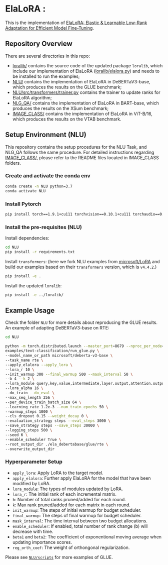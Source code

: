 # ElaLoRA : 
This is the implementation of [ElaLoRA: Elastic & Learnable Low-Rank Adaptation for Efficient Model Fine-Tuning](https://arxiv.org/abs/2504.00254).

## Repository Overview

There are several directories in this repo:

* [loralib/](loralib) contains the source code of the updated package `loralib`, which include our implementation of ElaLoRA ([loralib/elalora.py](loralib/loralib/elalora.py)) and needs to be installed to run the examples;
* [NLU/](NLU) contains the implementation of ElaLoRA in DeBERTaV3-base, which produces the results on the GLUE benchmark;
* [NLU/src/transformers/trainer.py](NLU/src/transformers/trainer.py) contains the trainer to update ranks for ElaLoRA algorithm;
* [NLG_QA/](NLG_QA) contains the implementation of ElaLoRA in BART-base, which produces the results on the XSum benchmark;
* [IMAGE_CLASS/](IMAGE_CLASS) contains the implementation of ElaLoRA in ViT-B/16, which produces the results on the VTAB benchmark.


## Setup Environment (NLU)
This repository contains the setup procedures for the NLU Task, and NLG_QA follows the same procedure. For detailed instructions regarding [IMAGE_CLASS/](IMAGE_CLASS), please refer to the README files located in IMAGE_CLASS folders.

### Create and activate the conda env
```bash
conda create -n NLU python=3.7
conda activate NLU 
```

### Install Pytorch
```bash
pip install torch==1.9.1+cu111 torchvision==0.10.1+cu111 torchaudio==0.9.1 -f https://download.pytorch.org/whl/torch_stable.html
```

### Install the pre-requisites (NLU)
Install dependencies: 
```bash
cd NLU
pip install -r requirements.txt
```

Install `transformers`: (here we fork NLU examples from [microsoft/LoRA](https://github.com/microsoft/LoRA/tree/main/examples/NLU) and build our examples based on their `transformers` version, which is `v4.4.2`.)
```bash
pip install -e . 
```

Install the updated `loralib`:
```bash
pip install -e ../loralib/
```

## Example Usage

Check the folder `NLU` for more details about reproducing the GLUE results. 
An example of adapting DeBERTaV3-base on RTE: 

```bash
cd NLU

python -m torch.distributed.launch --master_port=8679 --nproc_per_node=1 \
examples/text-classification/run_glue.py \
--model_name_or_path microsoft/deberta-v3-base \
--task_name rte \
--apply_elalora --apply_lora \
--lora_r 10 \
--init_warmup 300 --final_warmup 500 --mask_interval 50 \
--b 4 --k 2 \
--lora_module query,key,value,intermediate,layer.output,attention.output \
--lora_alpha 16 \
--do_train --do_eval \
--max_seq_length 256 \
--per_device_train_batch_size 64 \
--learning_rate 1.2e-3 --num_train_epochs 50 \
--warmup_steps 1000 \
--cls_dropout 0.15 --weight_decay 0 \
--evaluation_strategy steps --eval_steps 3000 \
--save_strategy steps --save_steps 30000 \
--logging_steps 500 \
--seed 6 \
--enable_scheduler True \
--root_output_dir ./ela_debertabase/glue/rte \
--overwrite_output_dir
```

### Hyperparameter Setup

+ `apply_lora`: Apply LoRA to the target model. 
+ `apply_elalora`: Further apply ElaLoRA for the model that have been modified by LoRA. 
+ `lora_module`: The types of modules updated by LoRA. 
+ `lora_r`: The initial rank of each incremental matrix. 
+ `b`: Number of total ranks pruned/added for each round.
+ `k`: Max rank pruned/added for each matrix in each round.
+ `init_warmup`: The steps of initial warmup for budget scheduler.
+ `final_warmup`: The steps of final warmup for budget scheduler. 
+ `mask_interval`: The time interval between two budget allocations.
+ `enable_scheduler`: If enabled, total number of rank change (b) will decrease with time. 
+ `beta1` and `beta2`: The coefficient of exponentional moving average when updating importance scores. 
+ `reg_orth_coef`: The weight of orthongonal regularization. 


Please see [`NLU/scripts`](NLU/scripts/) for more examples of GLUE. 


